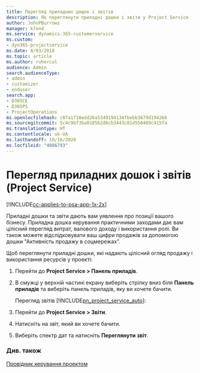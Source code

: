 ```yaml
---
title: Перегляд приладних дощок і звітів
description: Як переглянути приладні дошки і звіти у Project Service
author: JohnPBurrows
manager: kfend
ms.service: dynamics-365-customerservice
ms.custom:
- dyn365-projectservice
ms.date: 8/03/2018
ms.topic: article
ms.author: ruhercul
audience: Admin
search.audienceType:
- admin
- customizer
- enduser
search.app:
- D365CE
- D365PS
- ProjectOperations
ms.openlocfilehash: c07a1710edd26a5349194134fbebb3679d194268
ms.sourcegitcommit: 5c4c9bf3ba018562d6cb3443c01d550489c415fa
ms.translationtype: HT
ms.contentlocale: uk-UA
ms.lasthandoff: 10/16/2020
ms.locfileid: "4086793"
---
```

# <a name="view-dashboards-and-reports-project-service"></a>Перегляд приладних дошок і звітів (Project Service)

[!INCLUDE[cc-applies-to-psa-app-1x-2x](../includes/cc-applies-to-psa-app-1x-2x.md)]

Приладні дошки та звіти дають вам уявлення про позиції вашого бізнесу. Приладна дошка керування практичними заходами дає вам цілісний перегляд витрат, валового доходу і використання ролі. Ви також можете відслідковувати ваш цифри продажів за допомогою дошки "Активність продажу в соцмережах".  
  
 Щоб переглянути приладні дошки, які надають цілісний огляд продажу і використання ресурсів у проекті:  
  
1. Перейти до **Project Service > Панель приладів**.  
  
2. В смужці у верхній частині екрану виберіть стрілку вниз біля **Панель приладів** та виберіть панель приладів, яку ви хочете бачити.  
  
   Перегляд звітів [!INCLUDE[pn_project_service_auto](../includes/pn-project-service-auto.md)]:  
  
3. Перейти до **Project Service > Звіти**.  
  
4. Натисніть на звіт, який ви хочете бачити.  
  
5. Виберіть спектр дат та натисніть **Переглянути звіт**.  
  
### <a name="see-also"></a>Див. також  
 [Провідник керування проектом](../psa/project-manager-guide.md)
